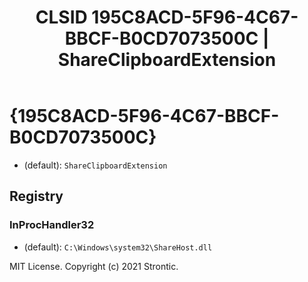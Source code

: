 ﻿---
title: "CLSID 195C8ACD-5F96-4C67-BBCF-B0CD7073500C | ShareClipboardExtension"
excerpt: What is COM-Object CLSID 195C8ACD-5F96-4C67-BBCF-B0CD7073500C?
---

# {195C8ACD-5F96-4C67-BBCF-B0CD7073500C}

* (default): `ShareClipboardExtension`

## Registry


### InProcHandler32

* (default): `C:\Windows\system32\ShareHost.dll`

MIT License. Copyright (c) 2021 Strontic.


